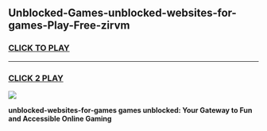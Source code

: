 
## Unblocked-Games-unblocked-websites-for-games-Play-Free-zirvm
<h3>
<a href="https://premium76.site?title=unblocked-websites-for-games&ref=18A">CLICK TO PLAY</a></h3>
<hr>

<h3>
<a href="https://premium76.site?title=unblocked-websites-for-games&ref=18A">CLICK 2 PLAY</a>
  
</h3>

<a href="https://premium76.site?title=unblocked-websites-for-games&ref=18A"><img src="https://clearcache.store/games.png"></a>


**unblocked-websites-for-games games unblocked: Your Gateway to Fun and Accessible Online Gaming**
